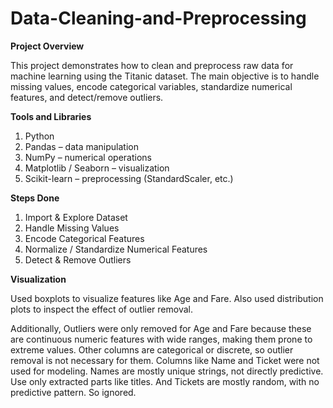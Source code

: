 # Data-Cleaning-and-Preprocessing
**Project Overview**

This project demonstrates how to clean and preprocess raw data for machine learning using the Titanic dataset. The main objective is to handle missing values, encode categorical variables, standardize numerical features, and detect/remove outliers.

**Tools and Libraries**
1. Python
2. Pandas – data manipulation
3. NumPy – numerical operations
4. Matplotlib / Seaborn – visualization
5. Scikit-learn – preprocessing (StandardScaler, etc.)

**Steps Done**
1. Import & Explore Dataset
2. Handle Missing Values
3. Encode Categorical Features
4. Normalize / Standardize Numerical Features
5. Detect & Remove Outliers

**Visualization**

Used boxplots to visualize features like Age and Fare. Also used distribution plots to inspect the effect of outlier removal.

Additionally, Outliers were only removed for Age and Fare because these are continuous numeric features with wide ranges, making them prone to extreme values. Other columns are categorical or discrete, so outlier removal is not necessary for them. 
Columns like Name and Ticket were not used for modeling. Names are  mostly unique strings, not directly predictive. Use only extracted parts like titles. And Tickets are mostly random, with no predictive pattern. So ignored.
